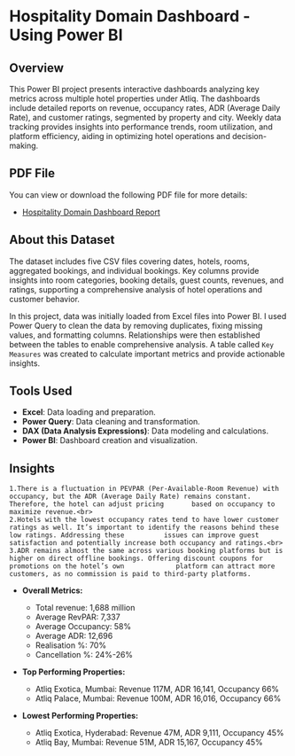 # Hospitality Domain Dashboard - Using Power BI

## Overview
This Power BI project presents interactive dashboards analyzing key metrics across multiple hotel properties under Atliq. The dashboards include detailed reports on revenue, occupancy rates, ADR (Average Daily Rate), and customer ratings, segmented by property and city. Weekly data tracking provides insights into performance trends, room utilization, and platform efficiency, aiding in optimizing hotel operations and decision-making.

## PDF File
You can view or download the following PDF file for more details:

- [Hospitality Domain Dashboard Report](https://github.com/saurabhtripathiworks/Hospitality-Domain-Dashboard---Using-Power-BI/blob/main/Hospitality%20Domain%20Dashboard.pdf)

## About this Dataset
The dataset includes five CSV files covering dates, hotels, rooms, aggregated bookings, and individual bookings. Key columns provide insights into room categories, booking details, guest counts, revenues, and ratings, supporting a comprehensive analysis of hotel operations and customer behavior.

In this project, data was initially loaded from Excel files into Power BI. I used Power Query to clean the data by removing duplicates, fixing missing values, and formatting columns. Relationships were then established between the tables to enable comprehensive analysis. A table called `Key Measures` was created to calculate important metrics and provide actionable insights.

## Tools Used
- **Excel**: Data loading and preparation.
- **Power Query**: Data cleaning and transformation.
- **DAX (Data Analysis Expressions)**: Data modeling and calculations.
- **Power BI**: Dashboard creation and visualization.

## Insights
    1.There is a fluctuation in PEVPAR (Per-Available-Room Revenue) with occupancy, but the ADR (Average Daily Rate) remains constant. Therefore, the hotel can adjust pricing       based on occupancy to maximize revenue.<br>
    2.Hotels with the lowest occupancy rates tend to have lower customer ratings as well. It’s important to identify the reasons behind these low ratings. Addressing these          issues can improve guest satisfaction and potentially increase both occupancy and ratings.<br>
    3.ADR remains almost the same across various booking platforms but is higher on direct offline bookings. Offering discount coupons for promotions on the hotel’s own             platform can attract more customers, as no commission is paid to third-party platforms.
  
- **Overall Metrics:**
  - Total revenue: 1,688 million
  - Average RevPAR: 7,337
  - Average Occupancy: 58%
  - Average ADR: 12,696
  - Realisation %: 70%
  - Cancellation %: 24%-26%
  
- **Top Performing Properties:**
  - Atliq Exotica, Mumbai: Revenue 117M, ADR 16,141, Occupancy 66%
  - Atliq Palace, Mumbai: Revenue 100M, ADR 16,016, Occupancy 66%
  
- **Lowest Performing Properties:**
  - Atliq Exotica, Hyderabad: Revenue 47M, ADR 9,111, Occupancy 45%
  - Atliq Bay, Mumbai: Revenue 51M, ADR 15,167, Occupancy 45%
